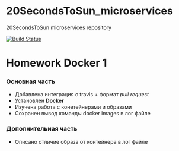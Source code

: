 # 20SecondsToSun_microservices
20SecondsToSun microservices repository

[![Build Status](https://travis-ci.com/Otus-DevOps-2018-05/20SecondsToSun_microservices.svg?branch=master)](https://travis-ci.com/Otus-DevOps-2018-05/20SecondsToSun_microservices)

# Homework Docker 1
### Основная часть
- Добавлена интеграция с travis + формат *pull request*
- Установлен **Docker**
- Изучена работа с конетейнерами и образами
- Сохранен вывод команды docker images в лог файле

### Дополнительная часть
- Описано отличие образа от контейнера в лог файле
